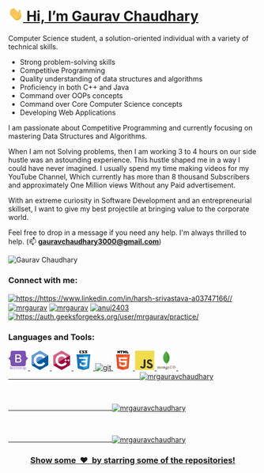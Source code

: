 # [<img src="https://raw.githubusercontent.com/ABSphreak/ABSphreak/master/gifs/Hi.gif" width="30px"> Hi, I’m Gaurav Chaudhary](https://www.linkedin.com/in/itsgauravchaudhary//)

Computer Science student, a solution-oriented individual with a variety of technical skills.
- Strong problem-solving skills
- Competitive Programming
- Quality understanding of data structures and algorithms
- Proficiency in both C++ and Java
- Command over OOPs concepts
- Command over Core Computer Science concepts
- Developing Web Applications

l am passionate about Competitive Programming and currently focusing on mastering Data Structures and Algorithms.

When I am not Solving problems, then I am working 3 to 4 hours on our side hustle was an astounding experience. This hustle shaped me in a way I could have never imagined. I usually spend my time making videos for my YouTube Channel, Which currently has more than 8 thousand Subscribers and approximately One Million views Without any Paid advertisement.

With an extreme curiosity in Software Development and an entrepreneurial skillset, I want to give my best projectile at bringing value to the corporate world.

Feel free to drop in a message if you need any help. I'm always thrilled to help. (📫 **gauravchaudhary3000@gmail.com**)

<p align="left"> <img src="https://komarev.com/ghpvc/?username=mrgauravchaudhary&label=Profile%20views&color=0e75b6&style=flat" alt="Gaurav Chaudhary" /> </p>



<h3 align="left">Connect with me:</h3>
<p align="left">
<a href="https://www.linkedin.com/in/itsgauravchaudhary/" target="blank"><img align="center" src="https://raw.githubusercontent.com/rahuldkjain/github-profile-readme-generator/master/src/images/icons/Social/linked-in-alt.svg" alt="https://https://www.linkedin.com/in/harsh-srivastava-a03747166//" height="30" width="40" /></a>
<a href="hhttps://www.instagram.com/itsgauravchaudhary/" target="blank"><img align="center" src="https://raw.githubusercontent.com/rahuldkjain/github-profile-readme-generator/master/src/images/icons/Social/instagram.svg" alt="mrgaurav" height="30" width="40" /></a>
<a href="https://www.codechef.com/users/mrgaurav" target="blank"><img align="center" src="https://cdn.jsdelivr.net/npm/simple-icons@3.1.0/icons/codechef.svg" alt="mrgaurav" height="30" width="40" /></a>
<a href="https://codeforces.com/profile/harshsri2807" target="blank"><img align="center" src="https://raw.githubusercontent.com/rahuldkjain/github-profile-readme-generator/master/src/images/icons/Social/codeforces.svg" alt="anuj2403" height="30" width="40" /></a>
<!-- <a href="https://leetcode.com/" target="blank"><img align="center" src="https://raw.githubusercontent.com/rahuldkjain/github-profile-readme-generator/master/src/images/icons/Social/leet-code.svg" alt="anuj_rouniyar2403" height="30" width="40" /></a> -->
<a href="https://auth.geeksforgeeks.org/user/mrgaurav/profile" target="blank"><img align="center" src="https://raw.githubusercontent.com/rahuldkjain/github-profile-readme-generator/master/src/images/icons/Social/geeks-for-geeks.svg" alt="https://auth.geeksforgeeks.org/user/mrgaurav/practice/" height="30" width="40" /></a>
</p>



<h3 align="left">Languages and Tools:</h3>
<p align="left"> <a href="https://getbootstrap.com" target="_blank" rel="noreferrer"> <img src="https://raw.githubusercontent.com/devicons/devicon/master/icons/bootstrap/bootstrap-plain-wordmark.svg" alt="bootstrap" width="40" height="40"/> </a> <a href="https://www.cprogramming.com/" target="_blank" rel="noreferrer"> <img src="https://raw.githubusercontent.com/devicons/devicon/master/icons/c/c-original.svg" alt="c" width="40" height="40"/> </a> <a href="https://www.w3schools.com/cpp/" target="_blank" rel="noreferrer"> <img src="https://raw.githubusercontent.com/devicons/devicon/master/icons/cplusplus/cplusplus-original.svg" alt="cplusplus" width="40" height="40"/> </a> <a href="https://www.w3schools.com/css/" target="_blank" rel="noreferrer"> <img src="https://raw.githubusercontent.com/devicons/devicon/master/icons/css3/css3-original-wordmark.svg" alt="css3" width="40" height="40"/> </a> <a href="https://git-scm.com/" target="_blank" rel="noreferrer"> <img src="https://www.vectorlogo.zone/logos/git-scm/git-scm-icon.svg" alt="git" width="40" height="40"/> </a> <a href="https://www.w3.org/html/" target="_blank" rel="noreferrer"> <img src="https://raw.githubusercontent.com/devicons/devicon/master/icons/html5/html5-original-wordmark.svg" alt="html5" width="40" height="40"/> </a> <a href="https://developer.mozilla.org/en-US/docs/Web/JavaScript" target="_blank" rel="noreferrer"> <img src="https://raw.githubusercontent.com/devicons/devicon/master/icons/javascript/javascript-original.svg" alt="javascript" width="40" height="40"/> </a> <a href="https://www.mongodb.com/" target="_blank" rel="noreferrer"> <img src="https://raw.githubusercontent.com/devicons/devicon/master/icons/mongodb/mongodb-original-wordmark.svg" alt="mongodb" width="40" height="40"/> </a> <a href="https://nodejs.org" target="_blank" rel="noreferrer"> <img 


<p>&emsp;&emsp;&emsp;&emsp;&emsp;&emsp;&emsp;&emsp;&emsp;&emsp;&emsp;&emsp;&emsp;&emsp;&emsp;&emsp;&emsp;&emsp;&emsp;<img align="center" src="https://github-readme-stats.vercel.app/api/top-langs?username=mrgauravchaudhary&show_icons=true&locale=en&layout=compact" alt="mrgauravchaudhary" /></p>
<br>
<p>&emsp;&emsp;&emsp;&emsp;&emsp;&emsp;&emsp;&emsp;&emsp;&emsp;&emsp;&emsp;&emsp;&emsp;&emsp;<img align="center" src="https://github-readme-stats.vercel.app/api?username=mrgauravchaudhary&show_icons=true&locale=en" alt="mrgauravchaudhary" /></p>
<br>
<p>&emsp;&emsp;&emsp;&emsp;&emsp;&emsp;&emsp;&emsp;&emsp;&emsp;&emsp;&emsp;&emsp;&emsp;&emsp;<img align="center" src="https://github-readme-streak-stats.herokuapp.com/?user=mrgauravchaudhary&" alt="mrgauravchaudhary" /></p>
  

  
<h3 align="center">Show some &nbsp;❤️&nbsp; by starring some of the repositories!</h3>
